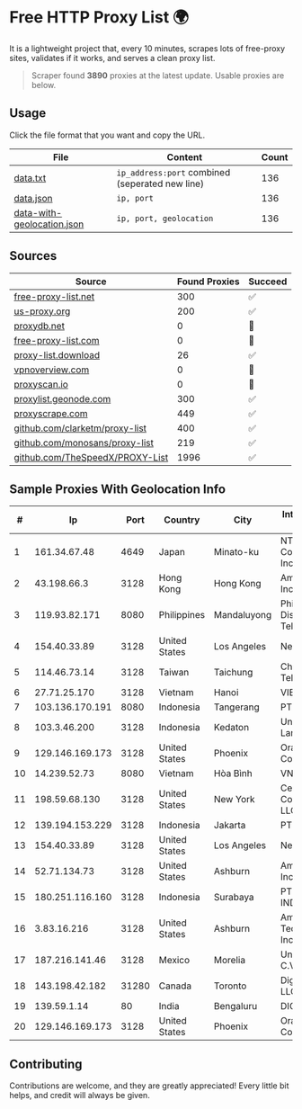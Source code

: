 
# Free HTTP Proxy List 🌍

It is a lightweight project that, every 10 minutes, scrapes lots of free-proxy sites, validates if it works, and serves a clean proxy list.


> Scraper found **3890** proxies at the latest update. Usable proxies are below.

## Usage

Click the file format that you want and copy the URL.


|File|Content|Count|
|----|-------|-----|
|[data.txt](https://raw.githubusercontent.com/themiralay/Proxy-List-World/master/data.txt)|`ip_address:port` combined (seperated new line)|136|
|[data.json](https://raw.githubusercontent.com/themiralay/Proxy-List-World/master/data.json)|`ip, port`|136|
|[data-with-geolocation.json](https://raw.githubusercontent.com/themiralay/Proxy-List-World/master/data-with-geolocation.json)|`ip, port, geolocation`|136|

## Sources

|Source|Found Proxies|Succeed|
|------|-------------|-------|
|[free-proxy-list.net](https://free-proxy-list.net)|300|✅|
|[us-proxy.org](https://www.us-proxy.org)|200|✅|
|[proxydb.net](http://proxydb.net)|0|🚫|
|[free-proxy-list.com](https://free-proxy-list.com/?page=&port=&type%5B%5D=http&type%5B%5D=https&up_time=0&search=Search)|0|🚫|
|[proxy-list.download](https://www.proxy-list.download/HTTP)|26|✅|
|[vpnoverview.com](https://vpnoverview.com/privacy/anonymous-browsing/free-proxy-servers)|0|🚫|
|[proxyscan.io](https://www.proxyscan.io)|0|🚫|
|[proxylist.geonode.com](https://proxylist.geonode.com/api/proxy-list?limit=300&page=1&sort_by=lastChecked&sort_type=desc&protocols=http,https)|300|✅|
|[proxyscrape.com](https://api.proxyscrape.com/v2/?request=displayproxies&protocol=http&timeout=10000&country=all&ssl=all&anonymity=all)|449|✅|
|[github.com/clarketm/proxy-list](https://raw.githubusercontent.com/clarketm/proxy-list/master/proxy-list-raw.txt)|400|✅|
|[github.com/monosans/proxy-list](https://raw.githubusercontent.com/monosans/proxy-list/main/proxies/http.txt)|219|✅|
|[github.com/TheSpeedX/PROXY-List](https://raw.githubusercontent.com/TheSpeedX/PROXY-List/master/http.txt)|1996|✅|


## Sample Proxies With Geolocation Info

|#|Ip|Port|Country|City|Internet Service Provider|
|-|--|----|-------|----|-------------------------|
|1|161.34.67.48|4649|Japan|Minato-ku|NTT PC Communications, Inc.|
|2|43.198.66.3|3128|Hong Kong|Hong Kong|Amazon.com, Inc.|
|3|119.93.82.171|8080|Philippines|Mandaluyong|Philippine Long Distance Telephone Co.|
|4|154.40.33.89|3128|United States|Los Angeles|NetLab Global|
|5|114.46.73.14|3128|Taiwan|Taichung|Chunghwa Telecom Co., Ltd.|
|6|27.71.25.170|3128|Vietnam|Hanoi|VIETTEL|
|7|103.136.170.191|8080|Indonesia|Tangerang|PT UNZA VITALI|
|8|103.3.46.200|3128|Indonesia|Kedaton|Universitas Lampung|
|9|129.146.169.173|3128|United States|Phoenix|Oracle Corporation|
|10|14.239.52.73|8080|Vietnam|Hòa Bình|VNPT|
|11|198.59.68.130|3128|United States|New York|CenturyLink Communications, LLC|
|12|139.194.153.229|3128|Indonesia|Jakarta|PT. First Media|
|13|154.40.33.89|3128|United States|Los Angeles|NetLab Global|
|14|52.71.134.73|3128|United States|Ashburn|Amazon.com, Inc.|
|15|180.251.116.160|3128|Indonesia|Surabaya|PT. TELKOM INDONESIA|
|16|3.83.16.216|3128|United States|Ashburn|Amazon Technologies Inc.|
|17|187.216.141.46|3128|Mexico|Morelia|Uninet S.A. de C.V.|
|18|143.198.42.182|31280|Canada|Toronto|DigitalOcean, LLC|
|19|139.59.1.14|80|India|Bengaluru|DIGITALOCEAN|
|20|129.146.169.173|3128|United States|Phoenix|Oracle Corporation|



## Contributing

Contributions are welcome, and they are greatly appreciated! Every
little bit helps, and credit will always be given.

